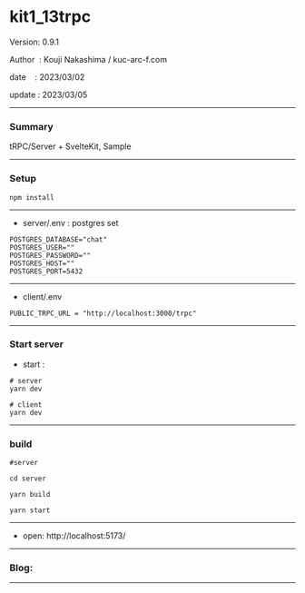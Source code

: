 ﻿# kit1_13trpc

 Version: 0.9.1

 Author  : Kouji Nakashima / kuc-arc-f.com

 date    : 2023/03/02 

 update  : 2023/03/05
 
***
### Summary

tRPC/Server + SvelteKit, Sample

***
### Setup

```
npm install
```

***
* server/.env : postgres set

```
POSTGRES_DATABASE="chat"
POSTGRES_USER=""
POSTGRES_PASSWORD=""
POSTGRES_HOST=""
POSTGRES_PORT=5432

```

***
* client/.env
```
PUBLIC_TRPC_URL = "http://localhost:3000/trpc"
```
***
### Start server
* start :

```
# server
yarn dev

# client
yarn dev

```
***
### build

```
#server 

cd server

yarn build

yarn start

```
***

* open: http://localhost:5173/

***
### Blog:


***